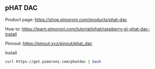 pHAT DAC
--------

Product page: https://shop.pimoroni.com/products/phat-dac

How to: https://learn.pimoroni.com/tutorial/phat/raspberry-pi-phat-dac-install

Pinnout: https://pinout.xyz/pinout/phat_dac

Install

```bash
curl https://get.pimoroni.com/phatdac | bash
```